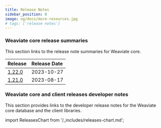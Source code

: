 ```yaml
---
title: Release Notes
sidebar_position: 0
image: og/docs/more-resources.jpg
# tags: ['release notes']
---
```


### Weaviate core release summaries

This section links to the release note summaries for Weaviate core.


|Release|Release Date|
|:--|:--|
|[1.22.0](/developers/weaviate/release-notes/900_1_22)|2023-10-27|
|[1.21.0](/developers/weaviate/release-notes/901_1_21)|2023-08-17|

### Weaviate core and client releases developer notes

This section provides links to the developer release notes for the Weaviate core database and the client libraries.

import ReleasesChart from '/_includes/releases-chart.md';

<ReleasesChart />
